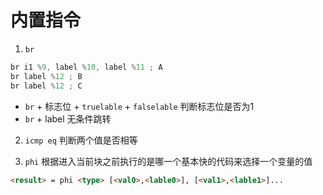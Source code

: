 # 内置指令

1. `br`
``` cpp
br i1 %9, label %10, label %11 ; A
br label %12 ; B
br label %12 ; C
```
 - `br` + 标志位 + `truelable` + `falselable`
 判断标志位是否为1
-  `br` + label
无条件跳转

2. `icmp eq`
判断两个值是否相等

3. `phi`
根据进入当前块之前执行的是哪一个基本快的代码来选择一个变量的值
```html
<result> = phi <type> [<val0>,<lable0>], [<val1>,<lable1>]...
```

